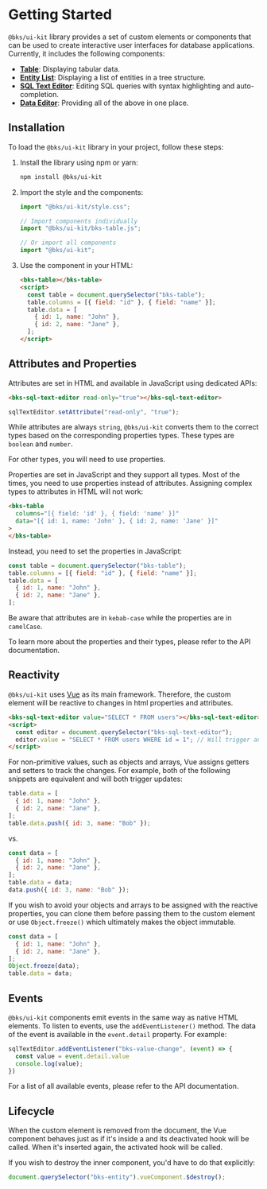 # Getting Started

`@bks/ui-kit` library provides a set of custom elements or components that can
be used to create interactive user interfaces for database applications.
Currently, it includes the following components:

- [**Table**](./table.md): Displaying tabular data.
- [**Entity List**](./entity-list.md): Displaying a list of entities in a tree structure.
- [**SQL Text Editor**](./sql-text-editor.md): Editing SQL queries with syntax highlighting and auto-completion.
- [**Data Editor**](./data-editor.md): Providing all of the above in one place.

## Installation

To load the `@bks/ui-kit` library in your project, follow these steps:

1. Install the library using npm or yarn:

   ```bash
   npm install @bks/ui-kit
   ```

2. Import the style and the components:

   ```js
   import "@bks/ui-kit/style.css";

   // Import components individually
   import "@bks/ui-kit/bks-table.js";

   // Or import all components
   import "@bks/ui-kit";
   ```

3. Use the component in your HTML:

   ```html
   <bks-table></bks-table>
   <script>
     const table = document.querySelector("bks-table");
     table.columns = [{ field: "id" }, { field: "name" }];
     table.data = [
       { id: 1, name: "John" },
       { id: 2, name: "Jane" },
     ];
   </script>
   ```

## Attributes and Properties

Attributes are set in HTML and available in JavaScript using dedicated APIs:

```html
<bks-sql-text-editor read-only="true"></bks-sql-text-editor>
```

```js
sqlTextEditor.setAttribute("read-only", "true");
```

While attributes are always `string`, `@bks/ui-kit` converts them to the
correct types based on the corresponding properties types. These types are
`boolean` and `number`.

For other types, you will need to use properties.

Properties are set in JavaScript and they support all types. Most of the times,
you need to use properties instead of attributes. Assigning complex types to
attributes in HTML will not work:

```html
<bks-table
  columns="[{ field: 'id' }, { field: 'name' }]"
  data="[{ id: 1, name: 'John' }, { id: 2, name: 'Jane' }]"
>
</bks-table>
```

Instead, you need to set the properties in JavaScript:

```js
const table = document.querySelector("bks-table");
table.columns = [{ field: "id" }, { field: "name" }];
table.data = [
  { id: 1, name: "John" },
  { id: 2, name: "Jane" },
];
```

Be aware that attributes are in `kebab-case` while the properties are in `camelCase`.

To learn more about the properties and their types, please refer to the API documentation.

## Reactivity

`@bks/ui-kit` uses [Vue](https://v2.vuejs.org/) as its main framework. Therefore,
the custom element will be reactive to changes in html properties and attributes.

```html
<bks-sql-text-editor value="SELECT * FROM users"></bks-sql-text-editor>
<script>
  const editor = document.querySelector("bks-sql-text-editor");
  editor.value = "SELECT * FROM users WHERE id = 1"; // Will trigger an update
</script>
```

For non-primitive values, such as objects and arrays, Vue assigns getters and
setters to track the changes. For example, both of the following snippets are
equivalent and will both trigger updates:

```js
table.data = [
  { id: 1, name: "John" },
  { id: 2, name: "Jane" },
];
table.data.push({ id: 3, name: "Bob" });
```

vs.

```js
const data = [
  { id: 1, name: "John" },
  { id: 2, name: "Jane" },
];
table.data = data;
data.push({ id: 3, name: "Bob" });
```

If you wish to avoid your objects and arrays to be assigned with the reactive
properties, you can clone them before passing them to the custom element or
use `Object.freeze()` which ultimately makes the object immutable.

```js
const data = [
  { id: 1, name: "John" },
  { id: 2, name: "Jane" },
];
Object.freeze(data);
table.data = data;
```

## Events

`@bks/ui-kit` components emit events in the same way as native HTML elements.
To listen to events, use the `addEventListener()` method. The data of the event
is available in the `event.detail` property. For example:

```js
sqlTextEditor.addEventListener("bks-value-change", (event) => {
  const value = event.detail.value
  console.log(value);
})
```

For a list of all available events, please refer to the API documentation.

## Lifecycle

When the custom element is removed from the document, the Vue component behaves just as if it's inside a <keep-alive> and its deactivated hook will be called. When it's inserted again, the activated hook will be called.

If you wish to destroy the inner component, you'd have to do that explicitly:

```js
document.querySelector("bks-entity").vueComponent.$destroy();
```
